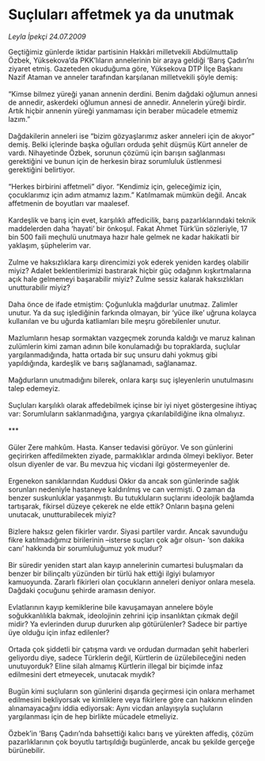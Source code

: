 # Suçluları affetmek ya da unutmak

*Leyla İpekçi 24.07.2009*

<div class="taraf_structure_2col_1zq">
<div class="margen_n">



 <p>Geçtiğimiz günlerde iktidar partisinin Hakkâri milletvekili Abdülmuttalip Özbek, Yüksekova’da PKK’lıların annelerinin bir araya geldiği ‘Barış Çadırı’nı ziyaret etmiş. Gazeteden okuduğuma göre, Yüksekova DTP İlçe Başkanı Nazif Ataman ve anneler tarafından karşılanan milletvekili şöyle demiş: <br/><br/>“Kimse bilmez yüreği yanan annenin derdini. Benim dağdaki oğlumun annesi de annedir, askerdeki oğlumun annesi de annedir. Annelerin yüreği birdir. Artık hiçbir annenin yüreği yanmaması için beraber mücadele etmemiz lazım.” <br/><br/>Dağdakilerin anneleri ise “bizim gözyaşlarımız asker anneleri için de akıyor” demiş. Belki içlerinde başka oğulları orduda şehit düşmüş Kürt anneler de vardı. Nihayetinde Özbek, sorunun çözümü için barışın sağlanması gerektiğini ve bunun için de herkesin biraz sorumluluk üstlenmesi gerektiğini belirtiyor. <br/><br/>“Herkes birbirini affetmeli” diyor. “Kendimiz için, geleceğimiz için, çocuklarımız için adım atmamız lazım.” Katılmamak mümkün değil. Ancak affetmenin de boyutları var maalesef. <br/><br/>Kardeşlik ve barış için evet, karşılıklı affedicilik, barış pazarlıklarındaki teknik maddelerden daha ‘hayati’ bir önkoşul. Fakat Ahmet Türk’ün sözleriyle, 17 bin 500 faili meçhulü unutmaya hazır hale gelmek ne kadar hakikatli bir yaklaşım, şüphelerim var. <br/><br/>Zulme ve haksızlıklara karşı direncimizi yok ederek yeniden kardeş olabilir miyiz? Adalet beklentilerimizi bastırarak hiçbir güç odağının kışkırtmalarına açık hale gelmemeyi başarabilir miyiz? Zulme sessiz kalarak haksızlıkları unutturabilir miyiz? <br/><br/>Daha önce de ifade etmiştim: Çoğunlukla mağdurlar unutmaz. Zalimler unutur. Ya da suç işlediğinin farkında olmayan, bir ‘yüce ilke’ uğruna kolayca kullanılan ve bu uğurda katliamları bile meşru görebilenler unutur. <br/><br/>Mazlumların hesap sormaktan vazgeçmek zorunda kaldığı ve maruz kalınan zulümlerin kimi zaman adının bile konulamadığı bu topraklarda, suçlular yargılanmadığında, hatta ortada bir suç unsuru dahi yokmuş gibi yapıldığında, kardeşlik ve barış sağlanamadı, sağlanamaz. <br/><br/>Mağdurların unutmadığını bilerek, onlara karşı suç işleyenlerin unutulmasını talep edemeyiz. <br/><br/>Suçluları karşılıklı olarak affedebilmek içinse bir iyi niyet göstergesine ihtiyaç var: Sorumluların saklanmadığına, yargıya çıkarılabildiğine ikna olmalıyız. <br/><br/>*** <br/><br/>Güler Zere mahkûm. Hasta. Kanser tedavisi görüyor. Ve son günlerini geçirirken affedilmekten ziyade, parmaklıklar ardında ölmeyi bekliyor. Beter olsun diyenler de var. Bu mevzua hiç vicdani ilgi göstermeyenler de. <br/><br/>Ergenekon sanıklarından Kuddusi Okkır da ancak son günlerinde sağlık sorunları nedeniyle hastaneye kaldırılmış ve can vermişti. O zaman da benzer suskunluklar yaşanmıştı. Bu tutukluların suçlarını ideolojik bağlamda tartışarak, fikirsel düzeye çekerek ne elde ettik? Onların başına geleni unutacak, unutturabilecek miyiz? <br/><br/>Bizlere haksız gelen fikirler vardır. Siyasi partiler vardır. Ancak savunduğu fikre katılmadığımız birilerinin –isterse suçları çok ağır olsun- ‘son dakika canı’ hakkında bir sorumluluğumuz yok mudur? <br/><br/>Bir süredir yeniden start alan kayıp annelerinin cumartesi buluşmaları da benzer bir bilinçaltı yüzünden bir türlü hak ettiği ilgiyi bulamıyor kamuoyunda. Zararlı fikirleri olan çocukların anneleri deniyor onlara mesela. Dağdaki çocuğunu şehirde aramasın deniyor. <br/><br/>Evlatlarının kayıp kemiklerine bile kavuşamayan annelere böyle soğukkanlılıkla bakmak, ideolojinin zehrini içip insanlıktan çıkmak değil midir? Ya evlerinden durup dururken alıp götürülenler? Sadece bir partiye üye olduğu için infaz edilenler? <br/><br/>Ortada çok şiddetli bir çatışma vardı ve ordudan durmadan şehit haberleri geliyordu diye, sadece Türklerin değil, Kürtlerin de üzülebileceğini neden unutuyorduk? Eline silah almamış Kürtlerin illegal bir biçimde infaz edilmesini dert etmeyecek, unutacak mıydık? <br/><br/>Bugün kimi suçluların son günlerini dışarıda geçirmesi için onlara merhamet edilmesini bekliyorsak ve kimliklere veya fikirlere göre can hakkının elinden alınamayacağını iddia ediyorsak: Aynı vicdan anlayışıyla suçluların yargılanması için de hep birlikte mücadele etmeliyiz. <br/><br/>Özbek’in ‘Barış Çadırı’nda bahsettiği kalıcı barış ve yürekten affediş, çözüm pazarlıklarının çok boyutlu tartışıldığı bugünlerde, ancak bu şekilde gerçeğe bürünebilir.</p>
<br/>
<br/>
<br/>



<br/>


<div id="taraf_not">
</div>

</div>


</div>
